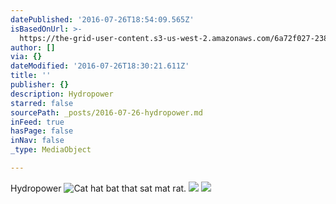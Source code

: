 ```yaml
---
datePublished: '2016-07-26T18:54:09.565Z'
isBasedOnUrl: >-
  https://the-grid-user-content.s3-us-west-2.amazonaws.com/6a72f027-2385-4b30-a5c6-a3c34a543e90.jpg
author: []
via: {}
dateModified: '2016-07-26T18:30:21.611Z'
title: ''
publisher: {}
description: Hydropower
starred: false
sourcePath: _posts/2016-07-26-hydropower.md
inFeed: true
hasPage: false
inNav: false
_type: MediaObject

---
```

Hydropower
![Cat hat bat that sat mat rat.](https://the-grid-user-content.s3-us-west-2.amazonaws.com/6a72f027-2385-4b30-a5c6-a3c34a543e90.jpg)
![](https://the-grid-user-content.s3-us-west-2.amazonaws.com/e08b82d8-3626-44de-82df-4eaf664b600a.jpg)
![](https://the-grid-user-content.s3-us-west-2.amazonaws.com/e908edc7-5335-408e-a0bb-966f60a86b52.jpg)